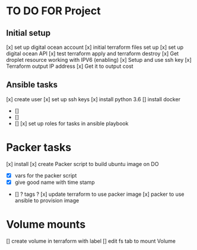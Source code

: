 # TO DO FOR Project
## Initial setup
[x] set up digital ocean account
[x] initial terraform files set up
[x] set up digital ocean API
[x] test terraform apply and terraform destroy
[x] Get droplet resource working with IPV6 (enabling)
[x] Setup and use ssh key
[x] Terraform output IP address
[x] Get it to output cost

## Ansible tasks
[x] create user
[x] set up ssh keys
[x] install python 3.6
[] install docker
   - []
   - []
   - []
[x] set up roles for tasks in ansible playbook

# Packer tasks
[x] install
[x] create Packer script to build ubuntu image on DO
  - [x] vars for the packer script
  - [x] give good name with time stamp
  - [] ? tags ?
[x] update terraform to use packer image
[x] packer to use ansible to provision image

# Volume mounts
[] create volume in terraform with label
[] edit fs tab to mount Volume

